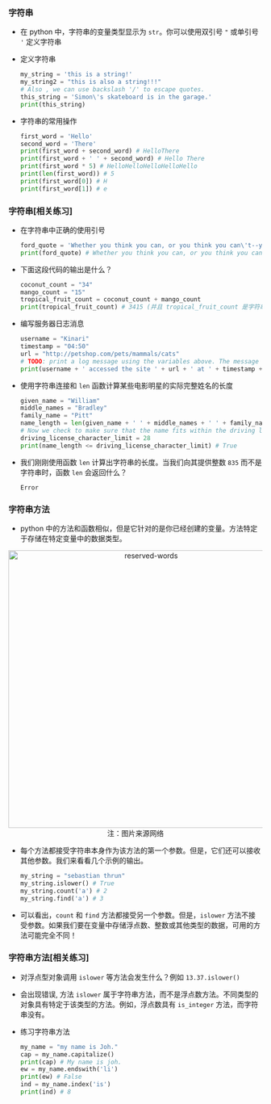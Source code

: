 ### 字符串

- 在 python 中，字符串的变量类型显示为 `str`。你可以使用双引号 `"` 或单引号 `'` 定义字符串

- 定义字符串
  ```python
  my_string = 'this is a string!'
  my_string2 = "this is also a string!!!"
  # Also , we can use backslash '/' to escape quotes.
  this_string = 'Simon\'s skateboard is in the garage.'
  print(this_string)
  ```

- 字符串的常用操作

  ```python
  first_word = 'Hello'
  second_word = 'There'
  print(first_word + second_word) # HelloThere
  print(first_word + ' ' + second_word) # Hello There
  print(first_word * 5) # HelloHelloHelloHelloHello
  print(len(first_word)) # 5
  print(first_word[0]) # H
  print(first_word[1]) # e
  ```

### 字符串[相关练习]

- 在字符串中正确的使用引号

  ```python
  ford_quote = 'Whether you think you can, or you think you can\'t--you\'re right.'
  print(ford_quote) # Whether you think you can, or you think you can't--you're right.
  ```

- 下面这段代码的输出是什么？

  ```python
  coconut_count = "34"
  mango_count = "15"
  tropical_fruit_count = coconut_count + mango_count
  print(tropical_fruit_count) # 3415 (并且 tropical_fruit_count 是字符串)
  ```

- 编写服务器日志消息 

  ```python
  username = "Kinari"
  timestamp = "04:50"
  url = "http://petshop.com/pets/mammals/cats"
  # TODO: print a log message using the variables above. The message should have the same format as this one:  "Yogesh accessed the site http://petshop.com/pets/reptiles/pythons at 16:20."
  print(username + ' accessed the site ' + url + ' at ' + timestamp + '.')
  ```

- 使用字符串连接和 `len` 函数计算某些电影明星的实际完整姓名的长度

  ```python
  given_name = "William"
  middle_names = "Bradley"
  family_name = "Pitt"
  name_length = len(given_name + ' ' + middle_names + ' ' + family_name)
  # Now we check to make sure that the name fits within the driving license character limit
  driving_license_character_limit = 28
  print(name_length <= driving_license_character_limit) # True
  ```

- 我们刚刚使用函数 `len` 计算出字符串的长度。当我们向其提供整数 `835` 而不是字符串时，函数 `len` 会返回什么？
  ```
  Error
  ```

### 字符串方法

- python 中的方法和函数相似，但是它针对的是你已经创建的变量。方法特定于存储在特定变量中的数据类型。
<center>
  <img width='550' src="https://github.com/johnnynode/AI-LEARNING-MATERIAL/raw/master/Basic-Python/screenshoot/str-method.png"  alt="reserved-words" />
  <div>注：图片来源网络</div>
</center>

- 每个方法都接受字符串本身作为该方法的第一个参数。但是，它们还可以接收其他参数。我们来看看几个示例的输出。

  ```python
  my_string = "sebastian thrun"
  my_string.islower() # True
  my_string.count('a') # 2
  my_string.find('a') # 3
  ```

- 可以看出，`count` 和 `find` 方法都接受另一个参数。但是，`islower` 方法不接受参数。如果我们要在变量中存储浮点数、整数或其他类型的数据，可用的方法可能完全不同！

### 字符串方法[相关练习]

- 对浮点型对象调用 `islower` 等方法会发生什么？例如 `13.37.islower()`

 * 会出现错误, 方法 `islower` 属于字符串方法，而不是浮点数方法。不同类型的对象具有特定于该类型的方法。例如，浮点数具有 `is_integer` 方法，而字符串没有。

- 练习字符串方法

  ```python
  my_name = "my name is Joh."
  cap = my_name.capitalize()
  print(cap) # My name is joh.
  ew = my_name.endswith('li')
  print(ew) # False
  ind = my_name.index('is')
  print(ind) # 8
  ```